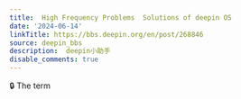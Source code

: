 ```yaml
---
title:  High Frequency Problems  Solutions of deepin OS
date: '2024-06-14'
linkTitle: https://bbs.deepin.org/en/post/268846
source: deepin_bbs
description:  deepin小助手 
disable_comments: true
---
```

🔒 The term
